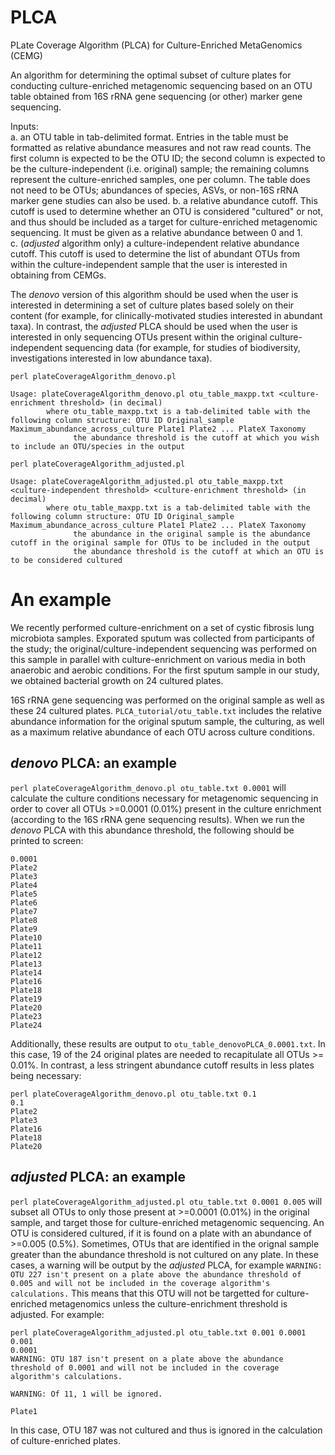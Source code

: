 # PLCA
PLate Coverage Algorithm (PLCA) for Culture-Enriched MetaGenomics (CEMG)

An algorithm for determining the optimal subset of culture plates for conducting culture-enriched metagenomic sequencing based on an OTU table obtained from 16S rRNA gene sequencing (or other) marker gene sequencing.

Inputs:  
a. an OTU table in tab-delimited format. Entries in the table must be formatted as relative abundance measures and not raw read counts. The first column is expected to be the OTU ID; the second column is expected to be the culture-independent (i.e. original) sample; the remaining columns represent the culture-enriched samples, one per column. The table does not need to be OTUs; abundances of species, ASVs, or non-16S rRNA marker gene studies can also be used.
b. a relative abundance cutoff. This cutoff is used to determine whether an OTU is considered "cultured" or not, and thus should be included as a target for culture-enriched metagenomic sequencing. It must be given as a relative abundance between 0 and 1.  
c. (_adjusted_ algorithm only) a culture-independent relative abundance cutoff. This cutoff is used to determine the list of abundant OTUs from within the culture-independent sample that the user is interested in obtaining from CEMGs.  

The _denovo_ version of this algorithm should be used when the user is interested in determining a set of culture plates based solely on their content (for example, for clinically-motivated studies interested in abundant taxa). In contrast, the _adjusted_ PLCA should be used when the user is interested in only sequencing OTUs present within the original culture-independent sequencing data (for example, for studies of biodiversity, investigations interested in low abundance taxa).

```
perl plateCoverageAlgorithm_denovo.pl 

Usage: plateCoverageAlgorithm_denovo.pl otu_table_maxpp.txt <culture-enrichment threshold> (in decimal)
        where otu_table_maxpp.txt is a tab-delimited table with the following column structure: OTU ID Original_sample Maximum_abundance_across_culture Plate1 Plate2 ... PlateX Taxonomy
              the abundance threshold is the cutoff at which you wish to include an OTU/species in the output
```

```
perl plateCoverageAlgorithm_adjusted.pl 

Usage: plateCoverageAlgorithm_adjusted.pl otu_table_maxpp.txt <culture-independent threshold> <culture-enrichment threshold> (in decimal)
        where otu_table_maxpp.txt is a tab-delimited table with the following column structure: OTU ID Original_sample Maximum_abundance_across_culture Plate1 Plate2 ... PlateX Taxonomy
              the abundance in the original sample is the abundance cutoff in the original sample for OTUs to be included in the output
              the abundance threshold is the cutoff at which an OTU is to be considered cultured
```

# An example
We recently performed culture-enrichment on a set of cystic fibrosis lung microbiota samples. Exporated sputum was collected from participants of the study; the original/culture-independent sequencing was performed on this sample in parallel with culture-enrichment on various media in both anaerobic and aerobic conditions. For the first sputum sample in our study, we obtained bacterial growth on 24 cultured plates.

16S rRNA gene sequencing was performed on the original sample as well as these 24 cultured plates. `PLCA_tutorial/otu_table.txt` includes the relative abundance information for the original sputum sample, the culturing, as well as a maximum relative abundance of each OTU across culture conditions.

## _denovo_ PLCA: an example
`perl plateCoverageAlgorithm_denovo.pl otu_table.txt 0.0001` will calculate the culture conditions necessary for metagenomic sequencing in order to cover all OTUs >=0.0001 (0.01%) present in the culture enrichment (according to the 16S rRNA gene sequencing results). When we run the _denovo_ PLCA with this abundance threshold, the following should be printed to screen:
```
0.0001
Plate2
Plate3
Plate4
Plate5
Plate6
Plate7
Plate8
Plate9
Plate10
Plate11
Plate12
Plate13
Plate14
Plate16
Plate18
Plate19
Plate20
Plate23
Plate24
```
Additionally, these results are output to `otu_table_denovoPLCA_0.0001.txt`. In this case, 19 of the 24 original plates are needed to recapitulate all OTUs >= 0.01%. In contrast, a less stringent abundance cutoff results in less plates being necessary:
```
perl plateCoverageAlgorithm_denovo.pl otu_table.txt 0.1
0.1
Plate2
Plate3
Plate16
Plate18
Plate20
```

## _adjusted_ PLCA: an example
`perl plateCoverageAlgorithm_adjusted.pl otu_table.txt 0.0001 0.005` will subset all OTUs to only those present at >=0.0001 (0.01%) in the original sample, and target those for culture-enriched metagenomic sequencing. An OTU is considered cultured, if it is found on a plate with an abundance of >=0.005 (0.5%). Sometimes, OTUs that are identified in the orignal sample greater than the abundance threshold is not cultured on any plate. In these cases, a warning will be output by the _adjusted_ PLCA, for example `WARNING: OTU 227 isn't present on a plate above the abundance threshold of 0.005 and will not be included in the coverage algorithm's calculations.` This means that this OTU will not be targetted for culture-enriched metagenomics unless the culture-enrichment threshold is adjusted. For example:
```
perl plateCoverageAlgorithm_adjusted.pl otu_table.txt 0.001 0.0001
0.001
0.0001
WARNING: OTU 187 isn't present on a plate above the abundance threshold of 0.0001 and will not be included in the coverage algorithm's calculations.

WARNING: Of 11, 1 will be ignored.

Plate1
```
In this case, OTU 187 was not cultured and thus is ignored in the calculation of culture-enriched plates.
